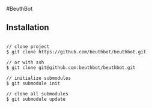 #BeuthBot

## Installation

```shell script

// clone project
$ git clone https://github.com/beuthbot/beuthbot.git

// or with ssh
$ git clone git@github.com:beuthbot/beuthbot.git

// initialize submodules
$ git submodule init

// clone all submodules
$ git submodule update

```

